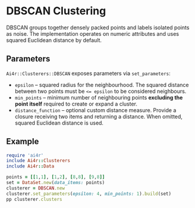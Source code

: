 # DBSCAN Clustering

DBSCAN groups together densely packed points and labels isolated points as noise. The implementation operates on numeric attributes and uses squared Euclidean distance by default.

## Parameters

`Ai4r::Clusterers::DBSCAN` exposes parameters via `set_parameters`:

* `epsilon` – squared radius for the neighbourhood. The squared distance between two points must be `<= epsilon` to be considered neighbours.
* `min_points` – minimum number of neighbouring points **excluding the point itself** required to create or expand a cluster.
* `distance_function` – optional custom distance measure. Provide a closure receiving two items and returning a distance. When omitted, squared Euclidean distance is used.

## Example

```ruby
require 'ai4r'
include Ai4r::Clusterers
include Ai4r::Data

points = [[1,1], [1,2], [8,8], [9,8]]
set = DataSet.new(data_items: points)
clusterer = DBSCAN.new
clusterer.set_parameters(epsilon: 4, min_points: 1).build(set)
pp clusterer.clusters
```
